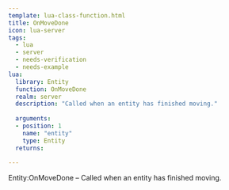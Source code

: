 ```yaml
---
template: lua-class-function.html
title: OnMoveDone
icon: lua-server
tags:
  - lua
  - server
  - needs-verification
  - needs-example
lua:
  library: Entity
  function: OnMoveDone
  realm: server
  description: "Called when an entity has finished moving."
  
  arguments:
  - position: 1
    name: "entity"
    type: Entity
  returns:
    
---
```


<div class="lua__search__keywords">
Entity:OnMoveDone &#x2013; Called when an entity has finished moving.
</div>
